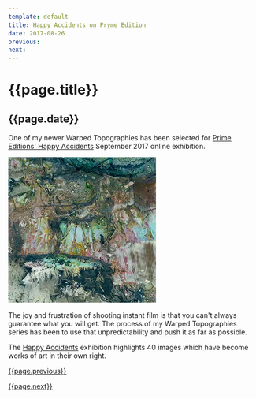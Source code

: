 ```yaml
---
template: default
title: Happy Accidents on Pryme Edition
date: 2017-08-26
previous:
next:
---
```


# {{page.title}}

## {{page.date}}

One of my newer Warped Topographies has been selected for [Prime Editions' Happy Accidents](http://prymeeditions.com/happy-accidents-september-2017) September 2017 online exhibition.

![Happy Accidents](polaroid-scans-260.webp "Happy Accidents")

The joy and frustration of shooting instant film is that you can't always guarantee what you will get. The process of my Warped Topographies series has been to use that unpredictability and  push it as far as possible.

The [Happy Accidents](http://prymeeditions.com/happy-accidents-september-2017) exhibition highlights 40 images which have become works of art in their own right.

[{{page.previous}}](2021-01-13-lip-chronicles-life-in-lockdown)

[{{page.next}}](2021-01-13-warped-topographies-ii)